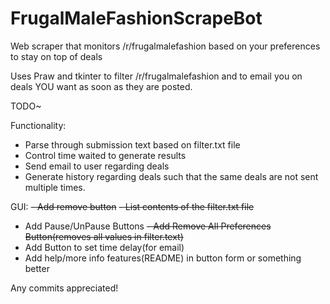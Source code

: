 # FrugalMaleFashionScrapeBot
Web scraper that monitors /r/frugalmalefashion based on your preferences to stay on top of deals

Uses Praw and tkinter to filter /r/frugalmalefashion and to email you on deals YOU want as soon as they are posted.

TODO~

Functionality:
  - Parse through submission text based on filter.txt file
  - Control time waited to generate results
  - Send email to user regarding deals
  - Generate history regarding deals such that the same deals are not sent multiple times. 

GUI:
~~- Add remove button~~
~~- List contents of the filter.txt file~~
  - Add Pause/UnPause Buttons
~~- Add Remove All Preferences Button(removes all values in filter.text)~~
  - Add Button to set time delay(for email)
  - Add help/more info features(README) in button form or something better

Any commits appreciated!
